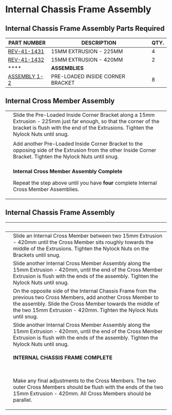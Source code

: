 # Internal Chassis Frame Assembly

## Internal Chassis Frame Assembly Parts Required

| **PART NUMBER**                                         | **DESCRIPTION**                  | **QTY.** |
| ------------------------------------------------------- | -------------------------------- | -------- |
| [REV-41-1431](https://www.revrobotics.com/rev-41-1431/) | 15MM EXTRUSION - 225MM           | 4        |
| [REV-41-1432](https://www.revrobotics.com/rev-41-1432/) | 15MM EXTRUSION - 420MM           | 2        |
| ****                                                    | **ASSEMBLIES**                   |          |
| [ASSEMBLY 1-2](broken-reference)                        | PRE-LOADED INSIDE CORNER BRACKET | 8        |

## Internal Cross Member Assembly

|                                                                                                                                                                                                                                                                                                                    |                                                                                                                                                                                                           |
| ------------------------------------------------------------------------------------------------------------------------------------------------------------------------------------------------------------------------------------------------------------------------------------------------------------------ | --------------------------------------------------------------------------------------------------------------------------------------------------------------------------------------------------------- |
| <p>​</p><p><img src="https://2589213514-files.gitbook.io/~/files/v0/b/gitbook-legacy-files/o/assets%2F-M5yw0n8IneF5-9ybLjT%2F-MCOPb13qXteHUKu4GYd%2F-MCOYYgRkRlP1TOIvLFf%2FACD_ICM%20-%20Add%20Inside%20Corner%201.svg?alt=media&#x26;token=196be36a-0d49-43ef-849d-f75bd966434f" alt="" data-size="original"></p> | Slide the Pre-Loaded Inside Corner Bracket along a 15mm Extrusion - 225mm just far enough, so that the corner of the bracket is flush with the end of the Extrusions. Tighten the Nylock Nuts until snug. |
| <p>​</p><p><img src="https://2589213514-files.gitbook.io/~/files/v0/b/gitbook-legacy-files/o/assets%2F-M5yw0n8IneF5-9ybLjT%2F-MCOPb13qXteHUKu4GYd%2F-MCOaWrf12fAp-ZLrm3K%2FACD_ICM%20-%20Add%20Inside%20Corner%202.svg?alt=media&#x26;token=5d6b2798-65f1-4eb1-b731-766835dffa06" alt="" data-size="original"></p> | Add another Pre-Loaded Inside Corner Bracket to the opposing side of the Extrusion from the other Inside Corner Bracket. Tighten the Nylock Nuts until snug.                                              |
| <p>​</p><p><img src="https://2589213514-files.gitbook.io/~/files/v0/b/gitbook-legacy-files/o/assets%2F-M5yw0n8IneF5-9ybLjT%2F-MCOPb13qXteHUKu4GYd%2F-MCObZCjaaF_w2oEVooJ%2FACD_Inside%20Cross%20Member%20Complete.svg?alt=media&#x26;token=ec11db64-ee39-493c-815d-6e6630cba27b" alt="" data-size="original"></p>  | <p><strong>Internal Cross Member Assembly Complete</strong></p><p>Repeat the step above until you have <strong>four</strong> complete Internal Cross Member Assemblies.</p>                               |

## Internal Chassis Frame Assembly

| ​                                                                                                                                                                                                                                                                                                          | ​                                                                                                                                                                                                                                                         |
| ---------------------------------------------------------------------------------------------------------------------------------------------------------------------------------------------------------------------------------------------------------------------------------------------------------- | --------------------------------------------------------------------------------------------------------------------------------------------------------------------------------------------------------------------------------------------------------- |
| <p>​</p><p><img src="https://2589213514-files.gitbook.io/~/files/v0/b/gitbook-legacy-files/o/assets%2F-M5yw0n8IneF5-9ybLjT%2F-MCOPb13qXteHUKu4GYd%2F-MCOeT5M-P_H2i-kaluw%2FACD_IFA%20-%201st%20Bar.svg?alt=media&#x26;token=bd1e94a7-72bc-43d2-b3b5-93c4ce866025" alt="" data-size="original"></p>         | Slide an Internal Cross Member between two 15mm Extrusion - 420mm until the Cross Member sits roughly towards the middle of the Extrusions. Tighten the Nylock Nuts on the Brackets until snug.                                                           |
| <p>​</p><p><img src="https://2589213514-files.gitbook.io/~/files/v0/b/gitbook-legacy-files/o/assets%2F-M5yw0n8IneF5-9ybLjT%2F-MCOPb13qXteHUKu4GYd%2F-MCOfJMRsEJChuv9B5Im%2FACD_IFA%20-%202nd%20Bar.svg?alt=media&#x26;token=7db9c47a-fa6d-4aa0-996e-44ce4a46d916" alt="" data-size="original"></p>         | Slide another Internal Cross Member Assembly along the 15mm Extrusion - 420mm, until the end of the Cross Member Extrusion is flush with the ends of the assembly. Tighten the Nylock Nuts until snug.                                                    |
| <p>​</p><p><img src="https://2589213514-files.gitbook.io/~/files/v0/b/gitbook-legacy-files/o/assets%2F-M5yw0n8IneF5-9ybLjT%2F-MCJO2HP8-0d6P3fQ3Wa%2F-MCNjc8ETXDNJqSH6GJK%2FACD_IFA%20-%203rd%20Bar.svg?alt=media&#x26;token=b138ca7a-395f-457f-980c-abf8834b5155" alt="" data-size="original"></p>         | On the opposite side of the Internal Chassis Frame from the previous two Cross Members, add another Cross Member to the assembly. Slide the Cross Member towards the middle of the two 15mm Extrusion - 420mm. Tighten the Nylock Nuts until snug.        |
| <p>​</p><p><img src="https://2589213514-files.gitbook.io/~/files/v0/b/gitbook-legacy-files/o/assets%2F-M5yw0n8IneF5-9ybLjT%2F-MCOPb13qXteHUKu4GYd%2F-MCOfjUk4_F82BtKFGOg%2FACD_IFA%20-%204th%20Bar.svg?alt=media&#x26;token=cc5ee759-3c95-47cb-8fd4-da780670d34a" alt="" data-size="original"></p>         | Slide another Internal Cross Member Assembly along the 15mm Extrusion - 420mm, until the end of the Cross Member Extrusion is flush with the ends of the assembly. Tighten the Nylock Nuts until snug.                                                    |
| <p>​</p><p><img src="https://2589213514-files.gitbook.io/~/files/v0/b/gitbook-legacy-files/o/assets%2F-M5yw0n8IneF5-9ybLjT%2F-MCOPb13qXteHUKu4GYd%2F-MCOg9CCzy8VM3iHAp2e%2FACD_Internal%20Frame%20Complete.svg?alt=media&#x26;token=d4bfb3f1-7a06-465b-a10a-be63702a87c4" alt="" data-size="original"></p> | <p><strong>INTERNAL CHASSIS FRAME COMPLETE</strong></p><p>​</p><p>Make any final adjustments to the Cross Members. The two outer Cross Members should be flush with the ends of the two 15mm Extrusion - 420mm. All Cross Members should be parallel.</p> |
